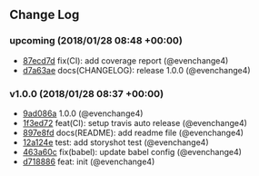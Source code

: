 ## Change Log

### upcoming (2018/01/28 08:48 +00:00)

- [87ecd7d](https://github.com/evenchange4/react-dnd-dropzone/commit/87ecd7d235f6522bf1fec35e3e9d0ebf17f27e41) fix(CI): add coverage report (@evenchange4)
- [d7a63ae](https://github.com/evenchange4/react-dnd-dropzone/commit/d7a63aefc19aacb0b423c5b788dce679089e6d93) docs(CHANGELOG): release 1.0.0 (@evenchange4)

### v1.0.0 (2018/01/28 08:37 +00:00)

- [9ad086a](https://github.com/evenchange4/react-dnd-dropzone/commit/9ad086a2c9d851d0a85fd717df58b90ede36bb19) 1.0.0 (@evenchange4)
- [1f3ed72](https://github.com/evenchange4/react-dnd-dropzone/commit/1f3ed72dfc4b03ed35c55c67e15887581a7afd9a) feat(CI): setup travis auto release (@evenchange4)
- [897e8fd](https://github.com/evenchange4/react-dnd-dropzone/commit/897e8fdf5f1a5c690fe33615b80ebb74e37553d7) docs(README): add readme file (@evenchange4)
- [12a124e](https://github.com/evenchange4/react-dnd-dropzone/commit/12a124e97a6e523e8edb3a84b469b60ebcb3749e) test: add storyshot test (@evenchange4)
- [463a60c](https://github.com/evenchange4/react-dnd-dropzone/commit/463a60cb9d989ec9623d96b4ef7e99a58fd7631b) fix(babel): update babel config (@evenchange4)
- [d718886](https://github.com/evenchange4/react-dnd-dropzone/commit/d718886f811b6d58f184241786175cb434118b72) feat: init (@evenchange4)
